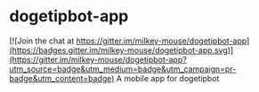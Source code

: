 # dogetipbot-app

[![Join the chat at https://gitter.im/milkey-mouse/dogetipbot-app](https://badges.gitter.im/milkey-mouse/dogetipbot-app.svg)](https://gitter.im/milkey-mouse/dogetipbot-app?utm_source=badge&utm_medium=badge&utm_campaign=pr-badge&utm_content=badge)
A mobile app for dogetipbot
